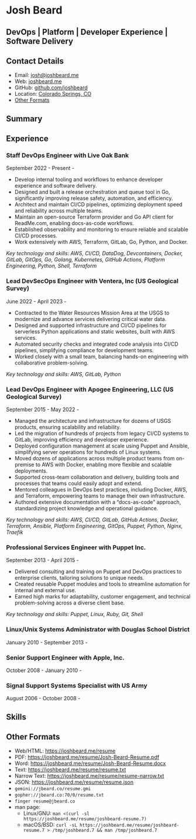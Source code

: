 # Josh Beard

## DevOps | Platform | Developer Experience | Software Delivery

## Contact Details

* Email: [josh@joshbeard.me](mailto:josh@joshbeard.me)
* Web: [joshbeard.me](https://joshbeard.me)
* GitHub: [github.com/joshbeard](https://github.com/joshbeard)
* Location: [Colorado Springs, CO](https://en.wikipedia.org/wiki/Colorado_Springs,_Colorado)
* [Other Formats](#other-formats)

## Summary



## Experience

### Staff DevOps Engineer with Live Oak Bank

September 2022 - Present - 

* Develop internal tooling and workflows to enhance developer experience and software delivery.
* Designed and built a release orchestration and queue tool in Go, significantly improving release safety, automation, and efficiency.
* Architect and maintain CI/CD pipelines, optimizing deployment speed and reliability across multiple teams.
* Maintain an open-source Terraform provider and Go API client for ReadMe.com, enabling docs-as-code workflows.
* Established observability and monitoring to ensure reliable and scalable CI/CD processes.
* Work extensively with AWS, Terraform, GitLab, Go, Python, and Docker.

_Key technology and skills: AWS, CI/CD, DataDog, Devcontainers, Docker, GitLab, GitOps, Go, Golang, Kubernetes, GitHub Actions, Platform Engineering, Python, Shell, Terraform_

### Lead DevSecOps Engineer with Ventera, Inc (US Geological Survey)

June 2022 - April 2023 - 

* Contracted to the Water Resources Mission Area at the USGS to modernize and advance services delivering critical water data.
* Designed and supported infrastructure and CI/CD pipelines for serverless Python applications and static websites, built with AWS services.
* Automated security checks and integrated code analysis into CI/CD pipelines, simplifying compliance for development teams.
* Worked closely with a small team, balancing hands-on engineering with collaborative problem-solving.

_Key technology and skills: AWS, GitLab, Python_

### Lead DevOps Engineer with Apogee Engineering, LLC (US Geological Survey)

September 2015 - May 2022 - 

* Managed the architecture and infrastructure for dozens of USGS products, ensuring scalability and reliability.
* Led the migration of hundreds of projects from legacy CI/CD systems to GitLab, improving efficiency and developer experience.
* Deployed configuration management at scale using Puppet and Ansible, simplifying server operations for hundreds of Linux systems.
* Moved dozens of applications across multiple product teams from on-premise to AWS with Docker, enabling more flexible and scalable deployments.
* Supported cross-team collaboration and delivery, building tools and processes that teams could easily adopt and extend.
* Mentored colleagues in DevOps best practices, including Docker, AWS, and Terraform, empowering teams to manage their own infrastructure.
* Authored extensive documentation with a “docs-as-code” approach, standardizing project knowledge and operational guidance.

_Key technology and skills: AWS, CI/CD, GitLab, GitHub Actions, Docker, Terraform, Ansible, Platform Engineering, GitOps, Puppet, Python, Nginx, Traefik_

### Professional Services Engineer with Puppet Inc.

September 2013 - April 2015 - 

* Delivered consulting and training on Puppet and DevOps practices to enterprise clients, tailoring solutions to unique needs.
* Created reusable Puppet modules and tools to streamline automation for internal and external use.
* Earned high marks for adaptability, customer engagement, and technical problem-solving across a diverse client base.

_Key technology and skills: Puppet, Linux, Ruby, Git, Shell_

### Linux/Unix Systems Administrator with Douglas School District

January 2010 - September 2013 - 


### Senior Support Engineer with Apple, Inc.

October 2008 - January 2010 - 


### Signal Support Systems Specialist with US Army

August 2006 - October 2008 - 


## Skills



## Other Formats

* Web/HTML: <https://joshbeard.me/resume>
* PDF: <https://joshbeard.me/resume/Josh-Beard-Resume.pdf>
* Word: <https://joshbeard.me/resume/Josh-Beard-Resume.docx>
* Text: <https://joshbeard.me/resume/resume.txt>
* Narrow Text: <https://joshbeard.me/resume/resume-narrow.txt>
* JSON: <https://joshbeard.me/resume/resume.json>
* `gemini://jbeard.co/resume.gmi`
* `gopher://jbeard.co:70/0/resume.txt`
* `finger resume@jbeard.co`
* man page:
  * Linux/GNU: `man <(curl -sl https://joshbeard.me/resume/joshbeard-resume.7)`
  * macOS/BSD: `curl -sL https://joshbeard.me/resume/joshbeard-resume.7 > /tmp/joshbeard.7 && man /tmp/joshbeard.7
`
